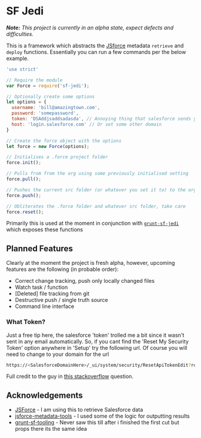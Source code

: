 # SF Jedi

_**Note:** This project is currently in an alpha state, expect defects and
difficulties._

This is a framework which abstracts the [JSforce][jsforce] metadata
`retrieve` and `deploy` functions. Essentially you can run a few commands
per the below example.

```javascript
'use strict'

// Require the module
var Force = require('sf-jedi');

// Optionally create some options
let options = {
  username: 'bill@amazingtown.com',
  password: 'somepassword',
  token: 'DSAddjsaddsadasda', // Annoying thing that salesforce sends you
  host: 'login.salesforce.com' // Or set some other domain
}

// Create the force object with the options
let force = new Force(options);

// Initialises a .force project folder
force.init();

// Pulls from from the org using some previously initialised setting
force.pull();

// Pushes the current src folder (or whatever you set it to) to the org
force.push();

// Obliterates the .force folder and whatever src folder, take care
force.reset();
```

Primarily this is used at the moment in conjunction with
[`grunt-sf-jedi`][grunt-sf-jedi] which exposes these functions

## Planned Features

Clearly at the moment the project is fresh alpha, however, upcoming
features are the following (in probable order):

- Correct change tracking, push only locally changed files
- Watch task / function
- [Deleted] file tracking from git
- Destructive push / single truth source
- Command line interface

### What Token?

Just a free tip here, the salesforce 'token' trolled me a bit since it wasn't sent in any email automatically.
So, if you cant find the 'Reset My Security Token' option anywhere in 'Setup' try the following url.
Of course you will need to change to your domain for the url

```sh
https://<SalesforceDomainHere>/_ui/system/security/ResetApiTokenEdit?retURL=%2Fui%2Fsetup%2FSetup%3Fsetupid%3DPersonalInfo&setupid=ResetApiToken
```

Full credit to the guy in [this stackoverflow][stack] question.

## Acknowledgements

- [JSForce][jsforce] - I am using this to retrieve Salesforce data
- [jsforce-metadata-tools][meta-tools] - I used some of the logic for outputting results
- [grunt-sf-tooling][sf-tooling] - Never saw this till after i finished the first cut but props there its the same idea

[jsforce]:https://jsforce.github.io/
[grunt-sf-jedi]:https://github.com/lessonteacher/grunt-sf-jedi
[stack]:https://salesforce.stackexchange.com/questions/44483/salesforce-sandbox-security-token/74050#74050?newreg=d514d90eb89c4ca2b32da80fbfc86c77
[meta-tools]:https://github.com/jsforce/jsforce-metadata-tools/blob/master/lib/deploy.js
[sf-tooling]:https://www.npmjs.com/package/grunt-sf-tooling
